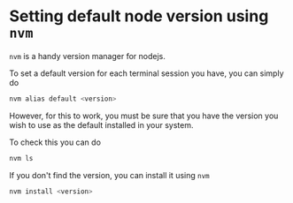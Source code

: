 # Setting default node version using `nvm`

`nvm` is a handy version manager for nodejs.

To set a default version for each terminal session you have, you can simply do
```sh
nvm alias default <version>
```

However, for this to work, you must be sure that you have the version you wish to use as the default installed in your system.

To check this you can do
```sh
nvm ls
```

If you don't find the version, you can install it using `nvm`
```sh
nvm install <version>
```